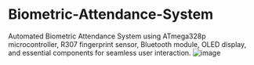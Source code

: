 # Biometric-Attendance-System
Automated Biometric Attendance System using ATmega328p microcontroller, R307 fingerprint sensor, Bluetooth module, OLED display, and essential components for seamless user interaction.
![image](https://github.com/bazingamofos/Biometric-Attendance-System/assets/69231405/39bcf33d-ad2d-446e-b26d-73dead5a5a12)
